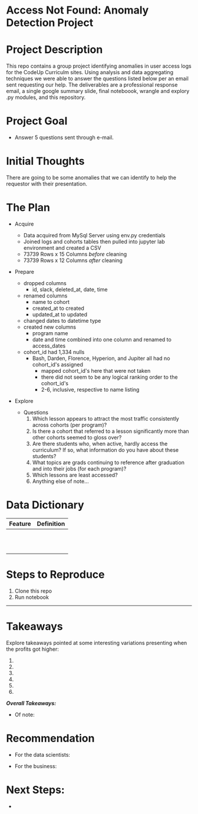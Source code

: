 # Access Not Found: Anomaly Detection Project

# Project Description

This repo contains a group project identifying anomalies in user access logs for the CodeUp Curriculm sites. Using analysis and data aggregating techniques we were able to answer the questions listed below per an email sent requesting our help. The deliverables are a professional response email, a single google summary slide, final noteboook, wrangle and explory .py modules, and this repository.

# Project Goal

* Answer 5 questions sent through e-mail.

# Initial Thoughts

There are going to be some anomalies that we can identify to help the requestor with their presentation.

# The Plan

* Acquire
    * Data acquired from MySql Server using env.py credentials
    * Joined logs and cohorts tables then pulled into jupyter lab environment and created a CSV
    * 73739 Rows x 15 Columns *before* cleaning
    * 73739 Rows x 12 Columns *after* cleaning

  
* Prepare
    * dropped columns
        * id, slack, deleted_at, date, time
    * renamed columns
        * name to cohort
        * created_at to created
        * updated_at to updated
    * changed dates to datetime type
    * created new columns
        * program name
        * date and time combined into one column and renamed to access_dates
    * cohort_id had 1,334 nulls
        * Bash, Darden, Florence, Hyperion, and Jupiter all had no cohort_id's assigned
            * mapped cohort_id's here that were not taken
            * there did not seem to be any logical ranking order to the cohort_id's
            * 2-6, inclusive, respective to name listing

* Explore
    * Questions
        1. Which lesson appears to attract the most traffic consistently across cohorts (per program)?
        2. Is there a cohort that referred to a lesson significantly more than other cohorts seemed to gloss over?
        3. Are there students who, when active, hardly access the curriculum? If so, what information do you have about these students?
        4. What topics are grads continuing to reference after graduation and into their jobs (for each program)?
        5. Which lessons are least accessed?
        6. Anything else of note...

# Data Dictionary  

| Feature | Definition|
|:--------|:-----------|
|| |   
|| |
|| |   
|| |            
|| |   
|| |
|| |   
|| |
|| |
|| |
|| |

# Steps to Reproduce
1. Clone this repo
2. Run notebook

---

# Takeaways

Explore takeaways pointed at some interesting variations presenting when the profits got higher:

1. 

2. 

3. 

4. 

5. 

6. 

***Overall Takeaways:***


    
- Of note: 

# Recommendation
    
* For the data scientists: 
    
* For the business: 
    
# Next Steps:
    
* 